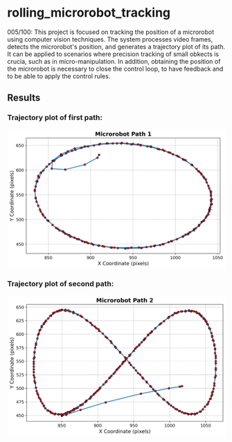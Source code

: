 # rolling_microrobot_tracking
005/100: This project is focused on tracking the position of a microrobot using computer vision techniques. The system processes video frames, detects the microrobot's position, and generates a trajectory plot of its path. It can be applied to scenarios where precision tracking of small obkects is crucia, such as in micro-manipulation. In addition, obtaining the position of the microrobot is necessary to close the control loop, to have feedback and to be able to apply the control rules.

## Results
### Trajectory plot of first path:
![Microrobot Path 1](https://github.com/AngelGiampierre/rolling_microrobot_tracking/blob/main/results/trajectory_plot_path1.png)

### Trajectory plot of second path:
![Microrobot Path 2](https://github.com/AngelGiampierre/rolling_microrobot_tracking/blob/main/results/trajectory_plot_path2.png)
